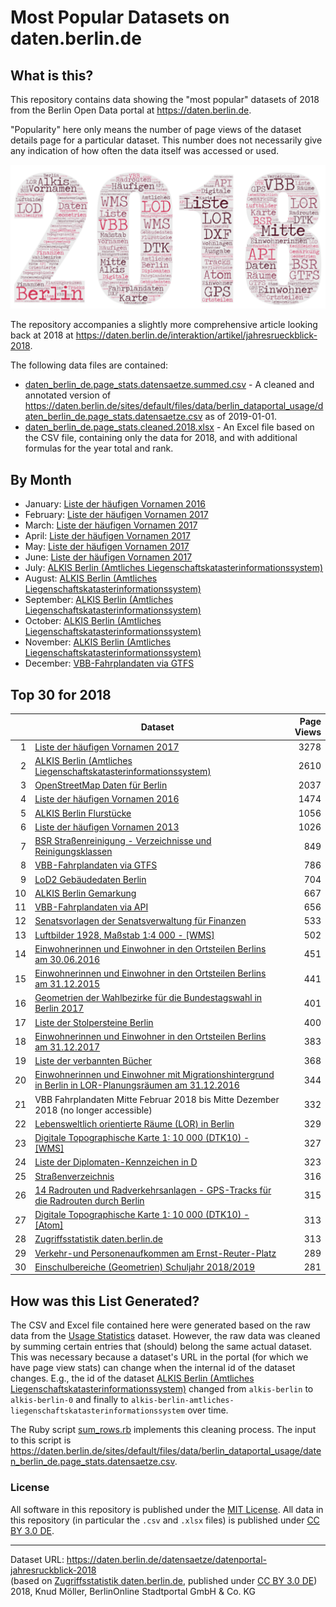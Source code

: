 # Most Popular Datasets on daten.berlin.de

## What is this?

This repository contains data showing the "most popular" datasets of 2018 from the Berlin Open Data portal at https://daten.berlin.de.

"Popularity" here only means the number of page views of the dataset details page for a particular dataset. This number does not necessarily give any indication of how often the data itself was accessed or used.

<img src="2018-dataset-word-art.png" alt="Word art / tag cloud consisting of the titles of the top 30 datasets on daten.berlin.de from 2018">

The repository accompanies a slightly more comprehensive article looking back at 2018 at https://daten.berlin.de/interaktion/artikel/jahresrueckblick-2018.

The following data files are contained:

- [daten_berlin_de.page_stats.datensaetze.summed.csv](daten_berlin_de.page_stats.datensaetze.summed.csv) - A cleaned and annotated version of https://daten.berlin.de/sites/default/files/data/berlin_dataportal_usage/daten_berlin_de.page_stats.datensaetze.csv as of 2019-01-01.
- [daten_berlin_de.page_stats.cleaned.2018.xlsx](daten_berlin_de.page_stats.cleaned.2018.xlsx) - An Excel file based on the CSV file, containing only the data for 2018, and with additional formulas for the year total and rank.

## By Month

- January: [Liste der häufigen Vornamen 2016](https://daten.berlin.de/datensaetze/liste-der-h%C3%A4ufigen-vornamen-2016)
- February: [Liste der häufigen Vornamen 2017](https://daten.berlin.de/datensaetze/liste-der-h%C3%A4ufigen-vornamen-2017)
- March: [Liste der häufigen Vornamen 2017](https://daten.berlin.de/datensaetze/liste-der-h%C3%A4ufigen-vornamen-2017)
- April: [Liste der häufigen Vornamen 2017](https://daten.berlin.de/datensaetze/liste-der-h%C3%A4ufigen-vornamen-2017)
- May: [Liste der häufigen Vornamen 2017](https://daten.berlin.de/datensaetze/liste-der-h%C3%A4ufigen-vornamen-2017)
- June: [Liste der häufigen Vornamen 2017](https://daten.berlin.de/datensaetze/liste-der-h%C3%A4ufigen-vornamen-2017)
- July: [ALKIS Berlin (Amtliches Liegenschaftskatasterinformationssystem)](https://daten.berlin.de/datensaetze/alkis-berlin-amtliches-liegenschaftskatasterinformationssystem)
- August: [ALKIS Berlin (Amtliches Liegenschaftskatasterinformationssystem)](https://daten.berlin.de/datensaetze/alkis-berlin-amtliches-liegenschaftskatasterinformationssystem)
- September: [ALKIS Berlin (Amtliches Liegenschaftskatasterinformationssystem)](https://daten.berlin.de/datensaetze/alkis-berlin-amtliches-liegenschaftskatasterinformationssystem)
- October: [ALKIS Berlin (Amtliches Liegenschaftskatasterinformationssystem)](https://daten.berlin.de/datensaetze/alkis-berlin-amtliches-liegenschaftskatasterinformationssystem)
- November: [ALKIS Berlin (Amtliches Liegenschaftskatasterinformationssystem)](https://daten.berlin.de/datensaetze/alkis-berlin-amtliches-liegenschaftskatasterinformationssystem)
- December: [VBB-Fahrplandaten via GTFS](https://daten.berlin.de/datensaetze/vbb-fahrplandaten-gtfs)

## Top 30 for 2018

|    | Dataset | Page Views |
| -: | --------- | ---------: |
| 1 | [Liste der häufigen Vornamen 2017](https://daten.berlin.de/datensaetze/liste-der-h%C3%A4ufigen-vornamen-2017) | 3278 |
| 2 | [ALKIS Berlin (Amtliches Liegenschaftskatasterinformationssystem)](https://daten.berlin.de/datensaetze/alkis-berlin-amtliches-liegenschaftskatasterinformationssystem) | 2610 |
| 3 | [OpenStreetMap Daten für Berlin](https://daten.berlin.de/datensaetze/openstreetmap-daten-f%C3%BCr-berlin) | 2037 |
| 4 | [Liste der häufigen Vornamen 2016](https://daten.berlin.de/datensaetze/liste-der-h%C3%A4ufigen-vornamen-2016) | 1474 |
| 5 | [ALKIS Berlin Flurstücke](https://daten.berlin.de/datensaetze/alkis-berlin-flurst%C3%BCcke) | 1056 |
| 6 | [Liste der häufigen Vornamen 2013](https://daten.berlin.de/datensaetze/liste-der-h%C3%A4ufigen-vornamen-2013) | 1026 |
| 7 | [BSR Straßenreinigung - Verzeichnisse und Reinigungsklassen](https://daten.berlin.de/datensaetze/bsr-stra%C3%9Fenreinigung-verzeichnisse-und-reinigungsklassen) | 849 |
| 8 | [VBB-Fahrplandaten via GTFS](https://daten.berlin.de/datensaetze/vbb-fahrplandaten-gtfs) | 786 |
| 9 | [LoD2 Gebäudedaten Berlin](https://daten.berlin.de/datensaetze/lod2-geb%C3%A4udedaten-berlin) | 704 |
| 10 | [ALKIS Berlin Gemarkung](https://daten.berlin.de/datensaetze/alkis-berlin-gemarkung) | 667 |
| 11 | [VBB-Fahrplandaten via API](https://daten.berlin.de/datensaetze/vbb-fahrplandaten-api) | 656 |
| 12 | [Senatsvorlagen der Senatsverwaltung für Finanzen](https://daten.berlin.de/datensaetze/senatsvorlagen-der-senatsverwaltung-f%C3%BCr-finanzen) | 533 |
| 13 | [Luftbilder 1928, Maßstab 1:4 000 - [WMS]](https://daten.berlin.de/datensaetze/luftbilder-1928-ma%C3%9Fstab-14-000-wms) | 502 |
| 14 | [Einwohnerinnen und Einwohner in den Ortsteilen Berlins am 30.06.2016](https://daten.berlin.de/datensaetze/einwohnerinnen-und-einwohner-den-ortsteilen-berlins-am-30062016) | 451 |
| 15 | [Einwohnerinnen und Einwohner in den Ortsteilen Berlins am 31.12.2015](https://daten.berlin.de/datensaetze/einwohnerinnen-und-einwohner-den-ortsteilen-berlins-am-31122015) | 441 |
| 16 | [Geometrien der Wahlbezirke für die Bundestagswahl in Berlin 2017](https://daten.berlin.de/datensaetze/geometrien-der-wahlbezirke-f%C3%BCr-die-bundestagswahl-berlin-2017) | 401 |
| 17 | [Liste der Stolpersteine Berlin](https://daten.berlin.de/datensaetze/liste-der-stolpersteine-berlin) | 400 |
| 18 | [Einwohnerinnen und Einwohner in den Ortsteilen Berlins am 31.12.2017](https://daten.berlin.de/datensaetze/einwohnerinnen-und-einwohner-den-ortsteilen-berlins-am-31122017) | 383 |
| 19 | [Liste der verbannten Bücher](https://daten.berlin.de/datensaetze/liste-der-verbannten-b%C3%BCcher) | 368 |
| 20 | [Einwohnerinnen und Einwohner mit Migrationshintergrund in Berlin in LOR-Planungsräumen am 31.12.2016](https://daten.berlin.de/datensaetze/einwohnerinnen-und-einwohner-mit-migrationshintergrund-berlin-lor-planungsr%C3%A4umen-am-8) | 344 |
| 21 | VBB Fahrplandaten Mitte Februar 2018 bis Mitte Dezember 2018 (no longer accessible) | 332 |
| 22 | [Lebensweltlich orientierte Räume (LOR) in Berlin](https://daten.berlin.de/datensaetze/lebensweltlich-orientierte-r%C3%A4ume-lor-berlin) | 329 |
| 23 | [Digitale Topographische Karte 1: 10 000 (DTK10) - [WMS]](https://daten.berlin.de/datensaetze/digitale-topographische-karte-1-10-000-dtk10-wms) | 327 |
| 24 | [Liste der Diplomaten-Kennzeichen in D](https://daten.berlin.de/datensaetze/liste-der-diplomaten-kennzeichen-d) | 323 |
| 25 | [Straßenverzeichnis](https://daten.berlin.de/datensaetze/stra%C3%9Fenverzeichnis) | 316 |
| 26 | [14 Radrouten und Radverkehrsanlagen - GPS-Tracks für die Radrouten durch Berlin](https://daten.berlin.de/datensaetze/14-radrouten-und-radverkehrsanlagen-gps-tracks-f%C3%BCr-die-radrouten-durch-berlin) | 315 |
| 27 | [Digitale Topographische Karte 1: 10 000 (DTK10) - [Atom]](https://daten.berlin.de/datensaetze/digitale-topographische-karte-1-10-000-dtk10-atom) | 313 |
| 28 | [Zugriffsstatistik daten.berlin.de](https://daten.berlin.de/datensaetze/zugriffsstatistik-datenberlinde) | 313 |
| 29 | [Verkehr-und Personenaufkommen am Ernst-Reuter-Platz](https://daten.berlin.de/datensaetze/verkehr-und-personenaufkommen-am-ernst-reuter-platz) | 289 |
| 30 | [Einschulbereiche (Geometrien) Schuljahr 2018/2019](https://daten.berlin.de/datensaetze/einschulbereiche-geometrien-schuljahr-20182019) | 281 |

## How was this List Generated?

The CSV and Excel file contained here were generated based on the raw data from the [Usage Statistics](https://daten.berlin.de/datensaetze/zugriffsstatistik-datenberlinde) dataset. However, the raw data was cleaned by summing certain entries that (should) belong the same actual dataset. This was necessary because a dataset's URL in the portal (for which we have page view stats) can change when the internal id of the dataset changes. E.g., the id of the dataset [ALKIS Berlin (Amtliches Liegenschaftskatasterinformationssystem)](https://daten.berlin.de/datensaetze/alkis-berlin-amtliches-liegenschaftskatasterinformationssystem) changed from `alkis-berlin` to `alkis-berlin-0` and finally to `alkis-berlin-amtliches-liegenschaftskatasterinformationssystem` over time.

The Ruby script [sum_rows.rb](sum_rows.rb) implements this cleaning process. The input to this script is https://daten.berlin.de/sites/default/files/data/berlin_dataportal_usage/daten_berlin_de.page_stats.datensaetze.csv.

### License

All software in this repository is published under the [MIT License](LICENSE). All data in this repository (in particular the `.csv` and `.xlsx` files) is published under [CC BY 3.0 DE](https://creativecommons.org/licenses/by/3.0/de/).

<hr/>

Dataset URL: https://daten.berlin.de/datensaetze/datenportal-jahresruckblick-2018<br/>
(based on [Zugriffsstatistik daten.berlin.de](https://daten.berlin.de/datensaetze/zugriffsstatistik-datenberlinde), published under [CC BY 3.0 DE](https://creativecommons.org/licenses/by/3.0/de/))<br/>
2018, Knud Möller, BerlinOnline Stadtportal GmbH & Co. KG